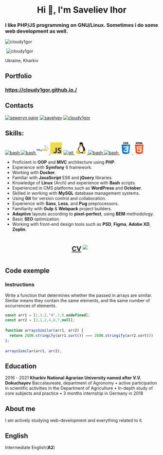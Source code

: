 <h1 align="center">Hi 👋, I'm Saveliev Ihor</h1>
<h3>I like PHP/JS programming on GNU/Linux. Sometimes i do some web development as well.</h3>

<!-- ![Screenshot](screenshot.png) -->
  <p style="display:flex;">
  <img src="https://github-readme-stats.vercel.app/api/top-langs?username=cloudy1gor&show_icons=true&locale=en&layout=compact" alt="cloudy1gor" />

  &nbsp;<img src="https://github-readme-stats.vercel.app/api?username=cloudy1gor&show_icons=true&locale=en" alt="cloudy1gor" />
  </p>
Ukraine, Kharkiv

## Portfolio
### https://cloudy1gor.github.io./


## Contacts

<p align="left">
<a href="https://t.me/cloudy1gor" target="blank"><img align="center" src="https://www.vectorlogo.zone/logos/telegram/telegram-icon.svg" alt="seweryn pajor" height="40" width="40" /></a>
<a href="https://www.linkedin.com/in/ihor-savelyev-68a7681ba" target="blank"><img align="center" src="https://raw.githubusercontent.com/rahuldkjain/github-profile-readme-generator/master/src/images/icons/Social/linked-in-alt.svg" alt="savelyev" height="30" width="40" /></a>
<a href="https://www.codewars.com/users/cloudy1gor" target="blank"><img align="center" src="https://www.svgrepo.com/show/330196/codewars.svg" alt="cloudy1gor" height="40" width="40" /></a>
</p>


## Skills:
<p align="left">
<a href="https://www.php.net" target="_blank" rel="noreferrer"> <img src="https://www.vectorlogo.zone/logos/php/php-ar21.svg" alt="bash" width="60" height="40"/>
<a href="https://symfony.com/" target="_blank" rel="noreferrer"> <img src="https://www.vectorlogo.zone/logos/symfony/symfony-icon.svg" alt="bash" width="40" height="40"/>
<a href="https://www.mysql.com/" target="_blank" rel="noreferrer"> <img src="https://raw.githubusercontent.com/devicons/devicon/master/icons/mysql/mysql-original-wordmark.svg" alt="mysql" width="40" height="40"/> </a>
<a href="https://developer.mozilla.org/en-US/docs/Web/JavaScript" target="_blank" rel="noreferrer"> <img src="https://raw.githubusercontent.com/devicons/devicon/master/icons/javascript/javascript-original.svg" alt="javascript" width="40" height="40"/></a>
<a href="https://git-scm.com/" target="_blank" rel="noreferrer"> <img src="https://www.vectorlogo.zone/logos/git-scm/git-scm-icon.svg" alt="git" width="40" height="40"/> </a>
<a href="https://www.linux.org/" target="_blank" rel="noreferrer"> <img src="https://raw.githubusercontent.com/devicons/devicon/master/icons/linux/linux-original.svg" alt="linux" width="40" height="40"/> </a>
<a href="https://www.gnu.org/software/bash/" target="_blank" rel="noreferrer"> <img src="https://www.vectorlogo.zone/logos/gnu_bash/gnu_bash-icon.svg" alt="bash" width="40" height="40"/> 
<a href="https://www.sass-lang.com/" target="_blank" rel="noreferrer"> <img src="https://www.vectorlogo.zone/logos/sass-lang/sass-lang-icon.svg" alt="bash" width="40" height="40"/> 
</a> <a href="https://www.w3schools.com/css/" target="_blank" rel="noreferrer"> <img src="https://raw.githubusercontent.com/devicons/devicon/master/icons/css3/css3-original-wordmark.svg" alt="css3" width="40" height="40"/> </a>
<a href="https://www.w3.org/html/" target="_blank" rel="noreferrer"> <img src="https://raw.githubusercontent.com/devicons/devicon/master/icons/html5/html5-original-wordmark.svg" alt="html5" width="40" height="40"/> </a>
</p>

-	Proficient in **OOP** and **MVC** architecture using **PHP**.
-	Experience with **Symfony** 6 framework.
-	Working with **Docker**.
-	Familiar with **JavaScript** ES6 and **jQuery** libraries.
-	Knowledge of **Linux** (Arch) and experience with **Bash** scripts.
-	Experienced in CMS platforms such as **WordPress** and **October**.
-	Skilled in working with **MySQL** database management systems.
-	Using **Git** for version control and collaboration.
-	Experience with **Sass**, **Less**, and **Pug** preprocessors.
-	Familiarity with **Gulp** & **Webpack** project builders.
-	**Adaptive** layouts according to **pixel-perfect**, using **BEM** methodology.
-	Basic **SEO** optimization.
-	Working with front-end design tools such as **PSD**, **Figma**, **Adobe XD**, **Zeplin**.

<a href="https://drive.google.com/file/d/1mGAsNkorLiqohqHhG5jcLPohql1b-Nxv/view" target="_blank" style="display:flex;align-items:center;justify-content:center" rel="noreferrer">
<h2 align="left" style="margin-right:0.2em">CV</h2> 
<img src="https://www.vectorlogo.zone/logos/adobe_acrobat/adobe_acrobat-tile.svg" width="30"/>
</a>

## Code exemple

### Instructions
Write a function that determines whether the passed in arrays are similar. Similar means they contain the same elements, and the same number of occurrences of elements.

```javascript
const arr1 = [1,3,2,"4",7,8,undefined];
const arr2 = [3,1,2,4,8,7,null];

function arraysSimilar(arr1, arr2) {
  return JSON.stringify(arr1.sort()) === JSON.stringify(arr2.sort())
};

arraysSimilar(arr1, arr2);
```

## Education
2016 - 2021 **Kharkiv National Agrarian University named after V.V. Dokuchayev**
Baccalaureate, department of Agronomy
• active participation in scientific activities in the Department of Agriculture
• In-depth study of core subjects and practice
• 3 months internship in Germany in 2018

## About me
I am actively studying web-development and everything related to it.

## English
Intermediate English(__A2__)
